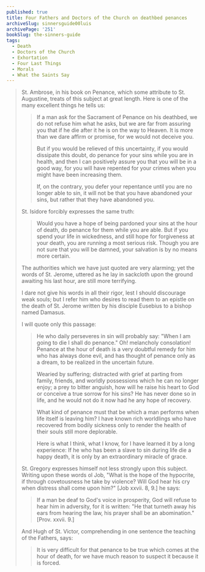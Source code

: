 ```yaml
---
published: true
title: Four Fathers and Doctors of the Church on deathbed penances
archiveSlug: sinnersguide00luis
archivePage: '251'
bookSlug: the-sinners-guide
tags:
  - Death
  - Doctors of the Church
  - Exhortation
  - Four Last Things
  - Morals
  - What the Saints Say
---
```


> St. Ambrose, in his book on Penance, which some attribute to St. Augustine, treats of this subject at great length. Here is one of the many excellent things he tells us:
> 
>> If a man ask for the Sacrament of Penance on his deathbed, we do not refuse him what he asks, but we are far from assuring you that if he die after it he is on the way to Heaven. It is more than we dare affirm or promise, for we would not deceive you.
>>
>> But if you would be relieved of this uncertainty, if you would dissipate this doubt, do penance for your sins while you are in health, and then I can positively assure you that you will be in a good way, for you will have repented for your crimes when you might have been increasing them.
>>
>> If, on the contrary, you defer your repentance until you are no longer able to sin, it will not be that you have abandoned your sins, but rather that they have abandoned you.
>
> St. Isidore forcibly expresses the same truth:
>
>> Would you have a hope of being pardoned your sins at the hour of death, do penance for them while you are able. But if you spend your life in wickedness, and still hope for forgiveness at your death, you are running a most serious risk. Though you are not sure that you will be damned, your salvation is by no means more certain.
> 
> The authorities which we have just quoted are very alarming; yet the words of St. Jerome, uttered as he lay in sackcloth upon the ground awaiting his last hour, are still more terrifying.
> 
> I dare not give his words in all their rigor, lest I should discourage weak souls; but I refer him who desires to read them to an epistle on the death of St. Jerome written by his disciple Eusebius to a bishop named Damasus.
> 
> I will quote only this passage:
> 
>> He who daily perseveres in sin will probably say: "When I am going to die I shall do penance." Oh! melancholy consolation! Penance at the hour of death is a very doubtful remedy for him who has always done evil, and has thought of penance only as a dream, to be realized in the uncertain future.
>>
>> Wearied by suffering; distracted with grief at parting from family, friends, and worldly possessions which he can no longer enjoy; a prey to bitter anguish, how will he raise his heart to God or conceive a true sorrow for his sins? He has never done so in life, and he would not do it now had he any hope of recovery.
>>
>> What kind of penance must that be which a man performs when life itself is leaving him? I have known rich worldlings who have recovered from bodily sickness only to render the health of their souls still more deplorable.
>>
>> Here is what I think, what I know, for I have learned it by a long experience: If he who has been a slave to sin during life die a happy death, it is only by an extraordinary miracle of grace.
> 
> St. Gregory expresses himself not less strongly upon this subject. Writing upon these words ol Job, "What is the hope of the hypocrite, if through covetousness he take by violence? Will God hear his cry when distress shall come upon him?" [Job xxvii. 8, 9.] he says:
> 
>> If a man be deaf to God's voice in prosperity, God will refuse to hear him in adversity, for it is written: "He that turneth away his ears from hearing the law, his prayer shall be an abomination." [Prov. xxvii. 9.]
> 
> And Hugh of St. Victor, comprehending in one sentence the teaching of the Fathers, says:
> 
>> It is very difficult for that penance to be true which comes at the hour of death, for we have much reason to suspect it because it is forced.
